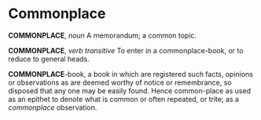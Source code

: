# Commonplace

**COMMONPLACE**, _noun_ A memorandum; a common topic.

**COMMONPLACE**, _verb transitive_ To enter in a commonplace-book, or to reduce to general heads.

**COMMONPLACE**\-book, a book in which are registered such facts, opinions or observations as are deemed worthy of notice or remembrance, so disposed that any one may be easily found. Hence common-place as used as an epithet to denote what is common or often repeated, or trite; as a _commonplace_ observation.